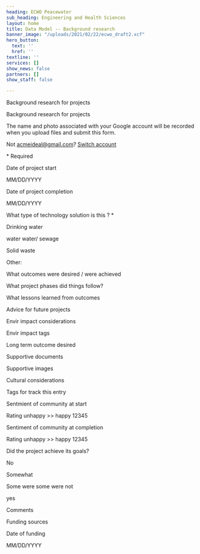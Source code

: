 ```yaml
---
heading: ECWO Peacewater
sub_heading: Engineering and Health Sciences
layout: home
title: Data Model -- Background research
banner_image: "/uploads/2021/02/22/ecwo_draft2.xcf"
hero_button:
  text: ''
  href: ''
textline: ''
services: []
show_news: false
partners: []
show_staff: false

---
```

Background research for projects

Background research for projects

The name and photo associated with your Google account will be recorded when you upload files and submit this form.

Not acmeideal@gmail.com? [Switch account](https://accounts.google.com/AccountChooser?continue=https://docs.google.com/forms/d/e/1FAIpQLSefcwr6Xdz_pP0VKLhSZ-DeycGFN0SJuDmfA8I2SF5UMJ3fog/viewform?usp%3Dsend_form&service=wise)

\* Required

Date of project start

MM/DD/YYYY

Date of project completion

MM/DD/YYYY

What type of technology solution is this ? *

Drinking water

water water/ sewage

Solid waste

Other:

  What outcomes were desired / were achieved

  What project phases did things follow?

  What lessons learned from outcomes

  Advice for future projects

  Envir impact considerations

  Envir impact tags

  Long term outcome desired

Supportive documents

Supportive images

Cultural considerations

Tags for track this entry

Sentmient of community at start

  Rating unhappy >> happy 12345

Sentiment of community at completion

  Rating unhappy >> happy 12345

Did the project achieve its goals?

  No

  Somewhat

  Some were some were not

  yes

Comments

Funding sources

Date of funding

MM/DD/YYYY